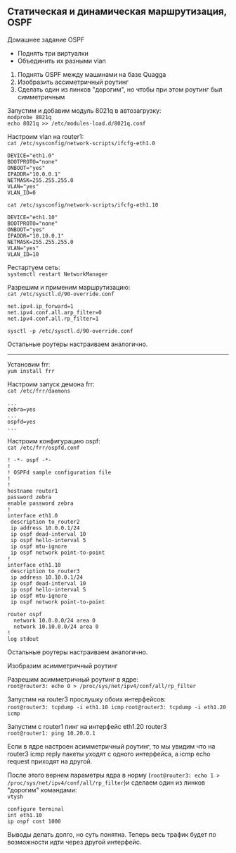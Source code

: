 ## Статическая и динамическая маршрутизация, OSPF

Домашнее задание
OSPF

-   Поднять три виртуалки
-   Объединить их разными vlan

1.  Поднять OSPF между машинами на базе Quagga
2.  Изобразить ассиметричный роутинг
3.  Сделать один из линков "дорогим", но чтобы при этом роутинг был симметричным

Запустим и добавим модуль 8021q в автозагрузку:  
`modprobe 8021q`  
`echo 8021q >> /etc/modules-load.d/8021q.conf`

Настроим vlan на router1:  
`cat /etc/sysconfig/network-scripts/ifcfg-eth1.0`  

    DEVICE="eth1.0"
    BOOTPROTO="none"
    ONBOOT="yes"
    IPADDR="10.0.0.1"
    NETMASK=255.255.255.0
    VLAN="yes"
    VLAN_ID=0  

`cat /etc/sysconfig/network-scripts/ifcfg-eth1.10`  

    DEVICE="eth1.10"
    BOOTPROTO="none"
    ONBOOT="yes"
    IPADDR="10.10.0.1"
    NETMASK=255.255.255.0
    VLAN="yes"
    VLAN_ID=10

Рестартуем сеть:  
`systemctl restart NetworkManager`

Разрешим и применим маршрутизацию:  
`cat /etc/sysctl.d/90-override.conf`  

    net.ipv4.ip_forward=1
    net.ipv4.conf.all.arp_filter=0
    net.ipv4.conf.all.rp_filter=1

`sysctl -p /etc/sysctl.d/90-override.conf`  

Остальные роутеры настраиваем аналогично.

* * *

Установим frr:  
`yum install frr`

Настроим запуск демона frr:  
`cat /etc/frr/daemons`  

    ...
    zebra=yes
    ...
    ospfd=yes
    ...

Настроим конфигурацию ospf:  
`cat /etc/frr/ospfd.conf`  

    ! -*- ospf -*-
    !
    ! OSPFd sample configuration file
    !
    !
    hostname router1
    password zebra
    enable password zebra
    !
    interface eth1.0
     description to_router2
     ip address 10.0.0.1/24
     ip ospf dead-interval 10
     ip ospf hello-interval 5
     ip ospf mtu-ignore
     ip ospf network point-to-point
    !
    interface eth1.10
     description to_router3
     ip address 10.10.0.1/24
     ip ospf dead-interval 10
     ip ospf hello-interval	5
     ip ospf mtu-ignore
     ip ospf network point-to-point

    router ospf
      network 10.0.0.0/24 area 0
      network 10.10.0.0/24 area 0
    !
    log stdout

Остальные роутеры настраиваем аналогично.  

Изобразим асимметричный роутинг

Разрешим асимметричный роутинг в ядре:  
`root@router3: echo 0 > /proc/sys/net/ipv4/conf/all/rp_filter`

Запустим на router3 прослушку обоих интерфейсов:  
`root@router3: tcpdump -i eth1.10 icmp`
`root@router3: tcpdump -i eth1.20 icmp`

Запустим c router1 пинг на интерфейс eth1.20 router3  
`root@router1: ping 10.20.0.1`

Если в ядре настроен асимметричный роутинг, то мы увидим что на router3 icmp reply пакеты уходят с одного интерфейса, а icmp echo request приходят на другой.

После этого вернем параметры ядра в норму (`root@router3: echo 1 > /proc/sys/net/ipv4/conf/all/rp_filter`)и сделаем один из линков "дорогим" командами:  
`vtysh`  

    configure terminal
    int eth1.10
    ip ospf cost 1000

Выводы делать долго, но суть понятна.
Теперь весь трафик будет по возможности идти через другой интерфейс.
